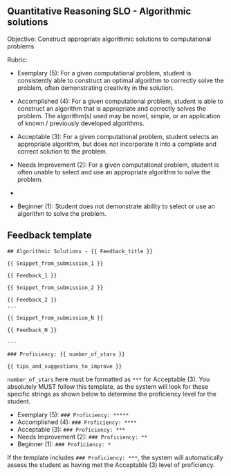 ## Quantitative Reasoning SLO - Algorithmic solutions

Objective: Construct appropriate algorithmic solutions to computational problems

Rubric:

- Exemplary (5): For a given computational problem, student is consistently able to construct an optimal algorithm to correctly solve the problem, often demonstrating creativity in the solution.

- Accomplished (4): For a given computational problem, student is able to construct an algorithm that is appropriate and correctly solves the problem. The algorithm(s) used may be novel, simple, or an application of known / previously developed algorithms.

- Acceptable (3): For a given computational problem, student selects an appropriate algorithm, but does not incorporate it into a complete and correct solution to the problem.

- Needs Improvement (2): For a given computational problem, student is often unable to select and use an appropriate algorithm to solve the problem.
-
- Beginner (1): Student does not demonstrate ability to select or use an algorithm to solve the problem.

## Feedback template

```template
## Algorithmic Solutions - {{ Feedback_title }}

{{ Snippet_from_submission_1 }}

{{ Feedback_1 }}

{{ Snippet_from_submission_2 }}

{{ Feedback_2 }}
...

{{ Snippet_from_submission_N }}

{{ Feedback_N }}

---

### Proficiency: {{ number_of_stars }}

{{ tips_and_suggestions_to_improve }}
```

`number_of_stars` here must be formatted as `***` for Acceptable (3). You absolutely MUST follow this template, as the system will look for these specific strings as shown below to determine the proficiency level for the student.

- Exemplary (5): `### Proficiency: *****`
- Accomplished (4): `### Proficiency: ****`
- Acceptable (3): `### Proficiency: ***`
- Needs Improvement (2): `### Proficiency: **`
- Beginner (1): `### Proficiency: *`

If the template includes `### Proficiency: ***`, the system will automatically assess the student as having met the Acceptable (3) level of proficiency.
